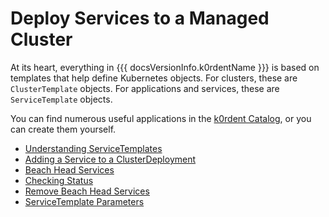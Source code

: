 # Deploy Services to a Managed Cluster

At its heart, everything in {{{ docsVersionInfo.k0rdentName }}} is based on templates that help define Kubernetes objects. For clusters, these are `ClusterTemplate` objects. For applications and services, these are `ServiceTemplate` objects.

You can find numerous useful applications in the [k0rdent Catalog](https://catalog.k0rdent.io/), or you can create them yourself.

- [Understanding ServiceTemplates](understanding-servicetemplates.md)
- [Adding a Service to a ClusterDeployment](add-service-to-clusterdeployment.md)
- [Beach Head Services](beach-head.md)
- [Checking Status](checking-status.md)
- [Remove Beach Head Services](remove-beach-head.md)
- [ServiceTemplate Parameters](servicetemplate-parameters.md)